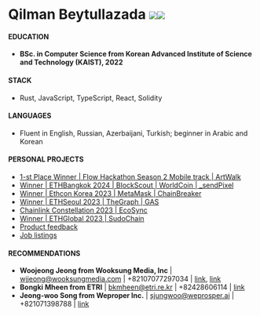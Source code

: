 # Qilman Beytullazada [![](https://img.shields.io/badge/-LinkedIn-0A66C2?style=flat-square&logo=LinkedIn&logoColor=ffffff)](https://www.linkedin.com/in/gylmanbm/)<a href="mailto:gylmanbm@gmail.com"><img src="https://img.shields.io/badge/-Gmail-EA4335?style=flat-square&logo=Gmail&logoColor=ffffff"/></a>

#### EDUCATION

- **BSc. in Computer Science from Korean Advanced Institute of Science and Technology (KAIST), 2022**

#### STACK

- Rust, JavaScript, TypeScript, React, Solidity

#### LANGUAGES

- Fluent in English, Russian, Azerbaijani, Turkish; beginner in Arabic and Korean  

#### PERSONAL PROJECTS

- [1-st Place Winner | Flow Hackathon Season 2 Mobile track | ArtWalk](https://devfolio.co/projects/artwalk-f198)
- [Winner | ETHBangkok 2024 | BlockScout | WorldCoin | _sendPixel](https://ethglobal.com/showcase/sendpixel-85a0w) 
- [Winner | Ethcon Korea 2023 | MetaMask | ChainBreaker](https://devfolio.co/projects/chainbreaker-c5f6)
- [Winner | ETHSeoul 2023 | TheGraph | GAS](https://devfolio.co/projects/global-attendance-score-gas-7ee5)
- [Chainlink Constellation 2023 | EcoSync](https://devpost.com/software/ecosync-3gzf5t?ref_content=my-projects-tab&ref_feature=my_projects)
- [Winner | ETHGlobal 2023 | SudoChain](https://github.com/gylman/SudoChain)
- [Product feedback](https://gylman-product-feedback.netlify.app/)
- [Job listings](https://app.netlify.com/sites/gylman-job-listings/overview)

#### RECOMMENDATIONS

- **Woojeong Jeong from Wooksung Media, Inc** | wjjeong@wooksungmedia.com | +82107077297034 | [link](https://drive.google.com/file/d/1QLb96-kXBJjXHTaMb8jngsnbMUnh_Brq/view), [link](https://drive.google.com/file/d/1HHiuEa8lD_fwjqeVRAM0pK5DQH849Iqv/view)
- **Bongki Mheen from ETRI** | bkmheen@etri.re.kr | +82428606114 | [link](https://drive.google.com/file/d/15MhbkteuzFfwTCMwTH4reMTcriB7nhgL/view)
- **Jeong-woo Song from Weproper Inc.** | sjungwoo@weprosper.ai | +821071398788 | [link](https://drive.google.com/file/d/1J2bNpVNcZHqOK-wJZUtlKqDq1UYpEsHP/view?usp=sharing)
